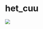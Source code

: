 # het_cuu
<img src="https://encrypted-tbn0.gstatic.com/images?q=tbn:ANd9GcQMDK7HP5G30Zo8BzNFV_IBcOotiUk1ywesES1Rysk8&s/">